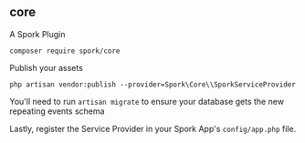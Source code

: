 ## core

A Spork Plugin

```
composer require spork/core
```

Publish your assets

```
php artisan vendor:publish --provider=Spork\Core\\SporkServiceProvider
```

You'll need to run `artisan migrate` to ensure your database gets the new repeating events schema

Lastly, register the Service Provider in your Spork App's `config/app.php` file.
